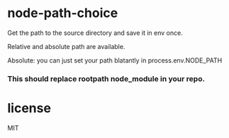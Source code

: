 # node-path-choice

Get the path to the source directory and save it in env once.

Relative and absolute path are available.

Absolute: you can just set your path blatantly in process.env.NODE_PATH

### This should replace rootpath node_module in your repo.

# license

MIT
